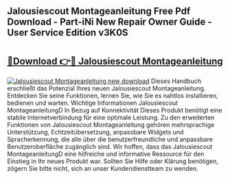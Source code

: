 ## Jalousiescout Montageanleitung Free Pdf Download - Part-iNi New Repair Owner Guide - User Service Edition v3K0S

# <h2><a href="http://df70g6.blite.top/?on=Jalousiescout+Montageanleitung">🔗Download 👉🔴 Jalousiescout Montageanleitung</a></h2>

[![Jalousiescout Montageanleitung new download](https://i.imgur.com/lujVjoI.png)](http://df70g6.blite.top/?on=Jalousiescout+Montageanleitung)
Dieses Handbuch erschließt das Potenzial Ihres neuen Jalousiescout Montageanleitung. Entdecken Sie seine Funktionen, lernen Sie, wie Sie es nahtlos installieren, bedienen und warten. Wichtige Informationen Jalousiescout MontageanleitungD In Bezug auf Konnektivität Dieses Produkt benötigt eine stabile Internetverbindung für eine optimale Leistung. Zu den erweiterten Funktionen von Jalousiescout Montageanleitung gehören mehrsprachige Unterstützung, Echtzeitübersetzung, anpassbare Widgets und Spracherkennung, die alle über die benutzerfreundliche und anpassbare Benutzeroberfläche zugänglich sind. Wir hoffen, dass das Jalousiescout MontageanleitungD eine hilfreiche und informative Ressource für den Einstieg in Ihr neues Produkt war. Sollten Sie Hilfe oder Klärung benötigen, zögern Sie bitte nicht, sich an unser Kundendienstteam zu wenden.
